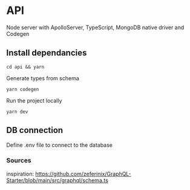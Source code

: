 # API

Node server with ApolloServer, TypeScript, MongoDB native driver and Codegen

## Install dependancies

```
cd api && yarn
```

Generate types from schema

```
yarn codegen
```

Run the project locally

```
yarn dev
```

## DB connection

Define .env file to connect to the database

### Sources

inspiration: https://github.com/zeferinix/GraphQL-Starter/blob/main/src/graphql/schema.ts

